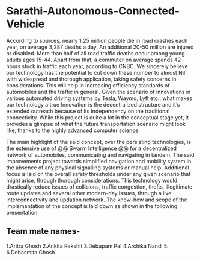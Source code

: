 # Sarathi-Autonomous-Connected-Vehicle


According to sources, nearly 1.25 million people die in road crashes each year, on
average 3,287 deaths a day. An additional 20-50 million are injured or disabled. More than half
of all road traffic deaths occur among young adults ages 15-44. Apart from that, a commuter
on average spends 42 hours stuck in traffic each year, according to CNBC. We sincerely
believe our technology has the potential to cut down these number to almost Nil with
widespread and thorough application, taking safety concerns in considerations. This will help in
increasing efficiency standards of automobiles and the traffic in general.
Given the scenario of innovations in various automated driving systems by Tesla, Waymo, Lyft
etc., what makes our technology a true Innovation is the decentralized structure and it’s
extended outreach because of its independency on the traditional connectivity. While this
project is quite a lot in the conceptual stage yet, it provides a glimpse of what the future
transportation scenario might look like, thanks to the highly advanced computer science.


The main highlight of the said concept, over the persisting technologies, is the extensive use of @@ Swarm Intelligence @@ for a decentralized network of automobiles, communicating and navigating in tandem. The said improvements project towards simplified navigation and mobility system in the absence of any physical signalling systems or manual help. Additional focus is laid on the overall safety thresholds under any given scenario that might arise, through thorough considerations. 
This technology would drastically reduce issues of collisions, traffic congestion, thefts, illegitimate route updates and several other modern-day issues, through a live interconnectivity and updation network. 
The know-how and scope of the implementation of the concept is laid down as shown in the following presentation.







## **Team mate names-**
1.Aritra Ghosh
2.Ankita Rakshit
3.Debapam Pal
4.Archika Nandi
5.<Ranit change here>
6.Debasmita Ghosh 

